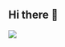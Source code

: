 ## Hi there 👋
![](https://github-readme-stats.vercel.app/api/top-langs/?username=aditya-jnu&theme=dark&hide_border=false&include_all_commits=false&count_private=false&layout=compact)

